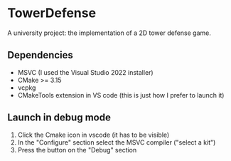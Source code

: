 # TowerDefense
A university project: the implementation of a 2D tower defense game.

## Dependencies
- MSVC (I used the Visual Studio 2022 installer)
- CMake >= 3.15
- vcpkg
- CMakeTools extension in VS code (this is just how I prefer to launch it)

## Launch in debug mode
1. Click the Cmake icon in vscode (it has to be visible)
2. In the "Configure" section select the MSVC compiler ("select a kit")
3. Press the button on the "Debug" section
